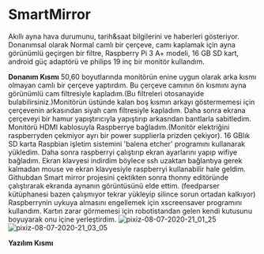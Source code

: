 # SmartMirror
Akıllı ayna hava durumunu, tarih&saat bilgilerini ve haberleri gösteriyor. Donanımsal olarak Normal camlı bir çerçeve, camı kaplamak için ayna görünümlü geçirgen bir filtre, Raspberry Pi 3 A+ modeli, 16 GB SD kart, android güç adaptörü ve philips 19 inç bir monitör kullandım.

**Donanım Kısmı**
50,60 boyutlarında monitörün enine uygun olarak arka kısmı olmayan camlı bir çerçeve yaptırdım. Bu çerçeve camının ön kısmını ayna görünümlü cam filtresiyle kapladım.(Bu filtreleri otosanayide bulabilirsiniz.)Monitörün üstünde kalan boş kısmın arkayı göstermemesi için çerçevenin arkasından siyah cam filtresiyle kapladım. Daha sonra ekrana çerçeveyi bir hamur yapıştırıcıyla yapıştırıp arkasndan bantlarla sabitledim. Monitörü HDMI kablosuyla Raspberrye bağladım.(Monitör elektriğini raspberryden çekmiyor ayrı bir power supplierla prizden çekiyor). 16 GBlık SD karta Raspbian işletim sistemini 'balena etcher' programını kullanarak yükledim. Daha sonra raspberryi çalıştırıp ekran ayarlarını yapıp wifiye bağladım. Ekran klavyesi indirdim böylece ssh uzaktan bağlantıya gerek kalmadan mouse ve ekran klavyesiyle raspberryi kullanabilir hale geldim. Githubdan Smart mirror projesini çektikten sonra thonny editöründe çalıştırarak ekranda aynanın görüntüsünü elde ettim. (feedparser kütüphanesi bazen çalışmıyor tekrar yükleyip silince sorun ortadan kalkıyor) Raspberrynin uykuya almasını engellemek için xscreensaver programını kullandım. Kartın zarar görmemesi için robotistandan gelen kendi kutusunu boyuyarak onu içine yerleştirdim.
![pixiz-08-07-2020-21_01_25](https://user-images.githubusercontent.com/26454080/86959684-f33e6900-c166-11ea-8ed0-663d2f697be2.jpg)
![pixiz-08-07-2020-21_03_05](https://user-images.githubusercontent.com/26454080/86959688-f46f9600-c166-11ea-80bb-2dd1a9237a47.jpg)

**Yazılım Kısmı**
